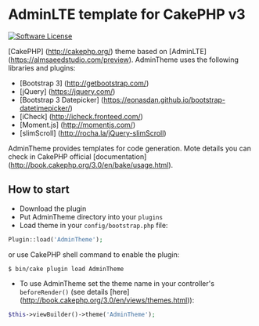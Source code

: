 # AdminLTE template for CakePHP v3

[![Software License](https://img.shields.io/badge/license-MIT-brightgreen.svg?style=flat-square)](LICENSE)

[CakePHP] (http://cakephp.org/) theme based on [AdminLTE] (https://almsaeedstudio.com/preview).
AdminTheme uses the following libraries and plugins:
* [Bootstrap 3] (http://getbootstrap.com/)
* [jQuery] (https://jquery.com/)
* [Bootstrap 3 Datepicker] (https://eonasdan.github.io/bootstrap-datetimepicker/)
* [iCheck] (http://icheck.fronteed.com/)
* [Moment.js] (http://momentjs.com/)
* [slimScroll] (http://rocha.la/jQuery-slimScroll)

AdminTheme provides templates for code generation. Mote details you can check in CakePHP official [documentation] (http://book.cakephp.org/3.0/en/bake/usage.html).

## How to start
* Download the plugin
* Put AdminTheme directory into your `plugins`
* Load theme in your `config/bootstrap.php` file:
```php
Plugin::load('AdminTheme');
```
or use CakePHP shell command to enable the plugin:
```
$ bin/cake plugin load AdminTheme
```

* To use AdminTheme set the theme name in your controller's `beforeRender()` (see details [here] (http://book.cakephp.org/3.0/en/views/themes.html)):
```php
$this->viewBuilder()->theme('AdminTheme');
```